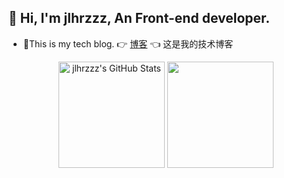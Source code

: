 ## 👋 Hi, I'm jlhrzzz, An Front-end developer.

- 📝This is my tech blog. 👉 [博客](https://jlhrzzz.github.io/) 👈 这是我的技术博客 

<div align="center">
  <img align="center" height="170vw" src="https://github-readme-stats.vercel.app/api?username=jlhrzzz&theme=ayu-mirage&show_icons=true" alt="jlhrzzz's GitHub Stats"/>
  <img align="center" height="170vw" src="https://github-readme-stats.vercel.app/api/top-langs/?username=jlhrzzz&layout=compact&theme=ayu-mirage" />
</div>
